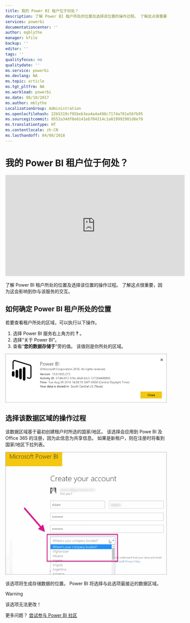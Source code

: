 ```yaml
---
title: 我的 Power BI 租户位于何处？
description: 了解 Power BI 租户所处的位置及选择该位置的操作过程。 了解这点很重要，因为这会影响到你与该服务的交互。
services: powerbi
documentationcenter: ''
author: mgblythe
manager: kfile
backup: ''
editor: ''
tags: ''
qualityfocus: no
qualitydate: ''
ms.service: powerbi
ms.devlang: NA
ms.topic: article
ms.tgt_pltfrm: NA
ms.workload: powerbi
ms.date: 08/10/2017
ms.author: mblythe
LocalizationGroup: Administration
ms.openlocfilehash: 22b5319cf95beb3ea4a4a498c7174a701e56fb95
ms.sourcegitcommit: 8552a34df8e6141eb704314c1a019992901d6e78
ms.translationtype: HT
ms.contentlocale: zh-CN
ms.lasthandoff: 04/08/2018
---
```

# <a name="where-is-my-power-bi-tenant-located"></a>我的 Power BI 租户位于何处？
<iframe width="560" height="315" src="https://www.youtube.com/embed/0fOxaHJPvdM?showinfo=0" frameborder="0" allowfullscreen></iframe>

了解 Power BI 租户所处的位置及选择该位置的操作过程。 了解这点很重要，因为这会影响到你与该服务的交互。

## <a name="how-to-determine-where-your-power-bi-tenant-is-located"></a>如何确定 Power BI 租户所处的位置
若要查看租户所处的区域，可以执行以下操作。

1. 选择 Power BI 服务右上角方的 **?** 。
2. 选择“关于 Power BI”。
3. 查看“**您的数据存储于**”旁的值。 该值则是你所处的区域。

![](media/service-admin-where-is-my-tenant-located/power-bi-data-region.png)

## <a name="how-the-data-region-is-selected"></a>选择该数据区域的操作过程
该数据区域基于最初创建租户时所选的国家/地区。 该选择会应用到 Powe BI 及 Office 365 的注册，因为此信息为共享信息。 如果是新租户，则在注册时将看到国家/地区下拉列表。

![](media/service-admin-where-is-my-tenant-located/sign-up-country-selection.png)

该选项将生成存储数据的位置。 Power BI 将选择与此选项最接近的数据区域。

> [!WARNING]
> 该选项无法更改！
> 
> 

更多问题？ [尝试参与 Power BI 社区](http://community.powerbi.com/)

